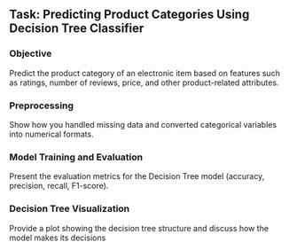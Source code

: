 ## Task: Predicting Product Categories Using Decision Tree Classifier
### Objective
Predict the product category of an electronic item based on features such as ratings, number of reviews, price, and other product-related attributes.

### Preprocessing 
Show how you handled missing data and converted categorical variables into numerical formats.
### Model Training and Evaluation 
Present the evaluation metrics for the Decision Tree model (accuracy, precision, recall, F1-score).
### Decision Tree Visualization 
Provide a plot showing the decision tree structure and discuss how the model makes its decisions
